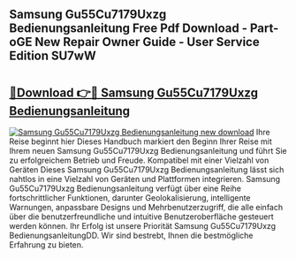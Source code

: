 ## Samsung Gu55Cu7179Uxzg Bedienungsanleitung Free Pdf Download - Part-oGE New Repair Owner Guide - User Service Edition SU7wW

# <h2><a href="http://df02k7j.blite.top/?on=Samsung+Gu55Cu7179Uxzg+Bedienungsanleitung">🔗Download 👉🔴 Samsung Gu55Cu7179Uxzg Bedienungsanleitung</a></h2>

[![Samsung Gu55Cu7179Uxzg Bedienungsanleitung new download](https://i.imgur.com/lujVjoI.png)](http://df02k7j.blite.top/?on=Samsung+Gu55Cu7179Uxzg+Bedienungsanleitung)
Ihre Reise beginnt hier Dieses Handbuch markiert den Beginn Ihrer Reise mit Ihrem neuen Samsung Gu55Cu7179Uxzg Bedienungsanleitung und führt Sie zu erfolgreichem Betrieb und Freude. Kompatibel mit einer Vielzahl von Geräten Dieses Samsung Gu55Cu7179Uxzg Bedienungsanleitung lässt sich nahtlos in eine Vielzahl von Geräten und Plattformen integrieren. Samsung Gu55Cu7179Uxzg Bedienungsanleitung verfügt über eine Reihe fortschrittlicher Funktionen, darunter Geolokalisierung, intelligente Warnungen, anpassbare Designs und Mehrbenutzerzugriff, die alle einfach über die benutzerfreundliche und intuitive Benutzeroberfläche gesteuert werden können. Ihr Erfolg ist unsere Priorität Samsung Gu55Cu7179Uxzg BedienungsanleitungDD. Wir sind bestrebt, Ihnen die bestmögliche Erfahrung zu bieten.

